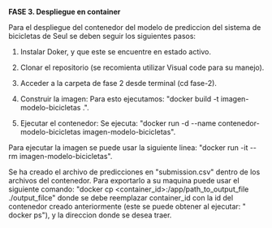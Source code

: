 **FASE 3. Despliegue en container**

Para el despliegue del contenedor del modelo de prediccion del sistema de bicicletas de Seul se deben seguir los siguientes pasos:

1. Instalar Doker, y que este se encuentre en estado activo.

2. Clonar el repositorio (se recomienta utilizar Visual code para su manejo).

2. Acceder a la carpeta de fase 2 desde terminal (cd fase-2).

4. Construir la imagen:
	Para esto ejecutamos: "docker build -t imagen-modelo-bicicletas .".

5. Ejecutar el contenedor:
	Se ejecuta: "docker run -d --name contenedor-modelo-bicicletas imagen-modelo-bicicletas".

Para ejecutar la imagen se puede usar la siguiente linea: "docker run -it --rm imagen-modelo-bicicletas".

Se ha creado el archivo de predicciones en "submission.csv" dentro de los archivos del contenedor.
Para exportarlo a su maquina puede usar el siguiente comando: "docker cp <container_id>:/app/path_to_output_file ./output_filce" donde se debe reemplazar container_id con la id del contenedor creado anteriormente (este se puede obtener al ejecutar: " docker ps"), y la direccion donde se desea traer.
